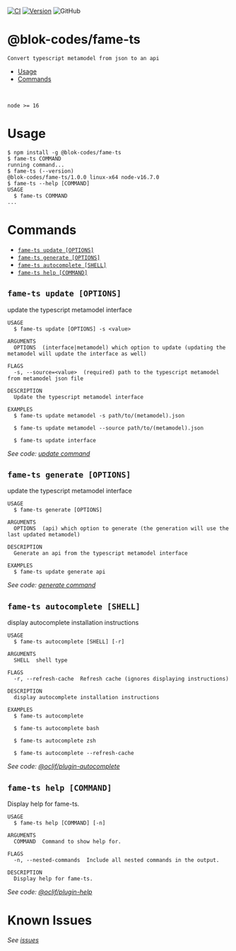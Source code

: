 [![CI](https://github.com/blok-codes/-blok-codes-fame-ts/actions/workflows/main.yml/badge.svg)](https://github.com/blok-codes/-blok-codes-fame-ts/actions/workflows/main.yml)
[![Version](https://img.shields.io/npm/v/-blok-codes-fame-ts.svg)](https://npmjs.org/package/@blok-codes/fame-ts)
![GitHub](https://img.shields.io/github/license/blok-codes/-blok-codes-fame-ts)

@blok-codes/fame-ts
=================

    Convert typescript metamodel from json to an api


<!-- toc -->
* [Usage](#usage)
* [Commands](#commands)
<!-- tocstop -->
<br/>

    node >= 16


# Usage
<!-- usage -->
```sh-session
$ npm install -g @blok-codes/fame-ts
$ fame-ts COMMAND
running command...
$ fame-ts (--version)
@blok-codes/fame-ts/1.0.0 linux-x64 node-v16.7.0
$ fame-ts --help [COMMAND]
USAGE
  $ fame-ts COMMAND
...
```
<!-- usagestop -->

# Commands
<!-- commands -->
* [`fame-ts update [OPTIONS]`](#fame-ts-update-options)
* [`fame-ts generate [OPTIONS]`](#fame-ts-generate-options)
* [`fame-ts autocomplete [SHELL]`](#fame-ts-autocomplete-shell)
* [`fame-ts help [COMMAND]`](#fame-ts-help-command)

## `fame-ts update [OPTIONS]`

update the typescript metamodel interface

```
USAGE
  $ fame-ts update [OPTIONS] -s <value>

ARGUMENTS
  OPTIONS  (interface|metamodel) which option to update (updating the metamodel will update the interface as well)

FLAGS
  -s, --source=<value>  (required) path to the typescript metamodel from metamodel json file

DESCRIPTION
  Update the typescript metamodel interface

EXAMPLES
  $ fame-ts update metamodel -s path/to/(metamodel).json

  $ fame-ts update metamodel --source path/to/(metamodel).json

  $ fame-ts update interface
```

_See code: [update command](app/Console/update.ts)_

## `fame-ts generate [OPTIONS]`

update the typescript metamodel interface

```
USAGE
  $ fame-ts generate [OPTIONS]

ARGUMENTS
  OPTIONS  (api) which option to generate (the generation will use the last updated metamodel)

DESCRIPTION
  Generate an api from the typescript metamodel interface

EXAMPLES
  $ fame-ts update generate api
```

_See code: [generate command](app/Console/generate.ts)_

## `fame-ts autocomplete [SHELL]`

display autocomplete installation instructions

```
USAGE
  $ fame-ts autocomplete [SHELL] [-r]

ARGUMENTS
  SHELL  shell type

FLAGS
  -r, --refresh-cache  Refresh cache (ignores displaying instructions)

DESCRIPTION
  display autocomplete installation instructions

EXAMPLES
  $ fame-ts autocomplete

  $ fame-ts autocomplete bash

  $ fame-ts autocomplete zsh

  $ fame-ts autocomplete --refresh-cache
```

_See code: [@oclif/plugin-autocomplete](https://github.com/oclif/plugin-autocomplete/blob/v1.2.0/src/commands/autocomplete/index.ts)_

## `fame-ts help [COMMAND]`

Display help for fame-ts.

```
USAGE
  $ fame-ts help [COMMAND] [-n]

ARGUMENTS
  COMMAND  Command to show help for.

FLAGS
  -n, --nested-commands  Include all nested commands in the output.

DESCRIPTION
  Display help for fame-ts.
```

_See code: [@oclif/plugin-help](https://github.com/oclif/plugin-help/blob/v5.1.11/src/commands/help.ts)_
<!-- commandsstop -->

# Known Issues
_See [issues](./ISSUES.md)_
